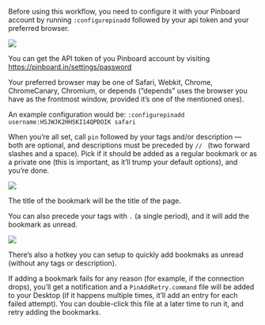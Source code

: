 Before using this workflow, you need to configure it with your Pinboard account by running `:configurepinadd` followed by your api token and your preferred browser.

![](https://i.imgur.com/6Wi0mXb.png)

You can get the API token of you Pinboard account by visiting https://pinboard.in/settings/password

Your preferred browser may be one of Safari, Webkit, Chrome, ChromeCanary, Chromium, or depends (“depends” uses the browser you have as the frontmost window, provided it’s one of the mentioned ones).

An example configuration would be: `:configurepinadd username:HSJWJK2HHSKI14QPDOIK safari`

When you’re all set, call `pin` followed by your tags and/or description — both are optional, and descriptions must be preceded by `// ` (two forward slashes and a space). Pick if it should be added as a regular bookmark or as a private one (this is important, as it’ll trump your default options), and you’re done.

![](http://imgur.com/lqt0ZnW.png)

The title of the bookmark will be the title of the page.
 
You can also precede your tags with `.` (a single period), and it will add the bookmark as unread.

![](http://imgur.com/79mgk9O.png)

There’s also a hotkey you can setup to quickly add bookmaks as unread (without any tags or description).

If adding a bookmark fails for any reason (for example, if the connection drops), you’ll get a notification and a `PinAddRetry.command` file will be added to your Desktop (if it happens multiple times, it’ll add an entry for each failed attempt). You can double-click this file at a later time to run it, and retry adding the bookmarks.

